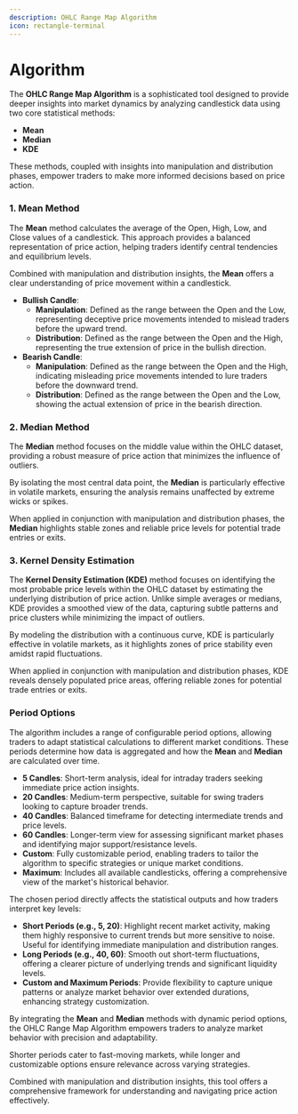 ```yaml
---
description: OHLC Range Map Algorithm
icon: rectangle-terminal
---
```


# Algorithm

The **OHLC Range Map Algorithm** is a sophisticated tool designed to provide deeper insights into market dynamics by analyzing candlestick data using two core statistical methods:&#x20;

* **Mean**&#x20;
* **Median**
* **KDE**

These methods, coupled with insights into manipulation and distribution phases, empower traders to make more informed decisions based on price action.

### 1. **Mean Method**

The **Mean** method calculates the average of the Open, High, Low, and Close values of a candlestick. This approach provides a balanced representation of price action, helping traders identify central tendencies and equilibrium levels.&#x20;

Combined with manipulation and distribution insights, the **Mean** offers a clear understanding of price movement within a candlestick.

* **Bullish Candle**:
  * **Manipulation**: Defined as the range between the Open and the Low, representing deceptive price movements intended to mislead traders before the upward trend.
  * **Distribution**: Defined as the range between the Open and the High, representing the true extension of price in the bullish direction.
* **Bearish Candle**:
  * **Manipulation**: Defined as the range between the Open and the High, indicating misleading price movements intended to lure traders before the downward trend.
  * **Distribution**: Defined as the range between the Open and the Low, showing the actual extension of price in the bearish direction.

### 2. **Median Method**

The **Median** method focuses on the middle value within the OHLC dataset, providing a robust measure of price action that minimizes the influence of outliers.&#x20;

By isolating the most central data point, the **Median** is particularly effective in volatile markets, ensuring the analysis remains unaffected by extreme wicks or spikes.

When applied in conjunction with manipulation and distribution phases, the **Median** highlights stable zones and reliable price levels for potential trade entries or exits.

### 3. Kernel Density Estimation

The **Kernel Density Estimation (KDE)** method focuses on identifying the most probable price levels within the OHLC dataset by estimating the underlying distribution of price action. Unlike simple averages or medians, KDE provides a smoothed view of the data, capturing subtle patterns and price clusters while minimizing the impact of outliers.&#x20;

By modeling the distribution with a continuous curve, KDE is particularly effective in volatile markets, as it highlights zones of price stability even amidst rapid fluctuations.&#x20;

When applied in conjunction with manipulation and distribution phases, KDE reveals densely populated price areas, offering reliable zones for potential trade entries or exits.

### Period Options

The algorithm includes a range of configurable period options, allowing traders to adapt statistical calculations to different market conditions. These periods determine how data is aggregated and how the **Mean** and **Median** are calculated over time.

* **5 Candles**: Short-term analysis, ideal for intraday traders seeking immediate price action insights.
* **20 Candles**: Medium-term perspective, suitable for swing traders looking to capture broader trends.
* **40 Candles**: Balanced timeframe for detecting intermediate trends and price levels.
* **60 Candles**: Longer-term view for assessing significant market phases and identifying major support/resistance levels.
* **Custom**: Fully customizable period, enabling traders to tailor the algorithm to specific strategies or unique market conditions.
* **Maximum**: Includes all available candlesticks, offering a comprehensive view of the market's historical behavior.

The chosen period directly affects the statistical outputs and how traders interpret key levels:

* **Short Periods (e.g., 5, 20)**: Highlight recent market activity, making them highly responsive to current trends but more sensitive to noise. Useful for identifying immediate manipulation and distribution ranges.
* **Long Periods (e.g., 40, 60)**: Smooth out short-term fluctuations, offering a clearer picture of underlying trends and significant liquidity levels.
* **Custom and Maximum Periods**: Provide flexibility to capture unique patterns or analyze market behavior over extended durations, enhancing strategy customization.

By integrating the **Mean** and **Median** methods with dynamic period options, the OHLC Range Map Algorithm empowers traders to analyze market behavior with precision and adaptability.&#x20;

Shorter periods cater to fast-moving markets, while longer and customizable options ensure relevance across varying strategies.&#x20;

Combined with manipulation and distribution insights, this tool offers a comprehensive framework for understanding and navigating price action effectively.
